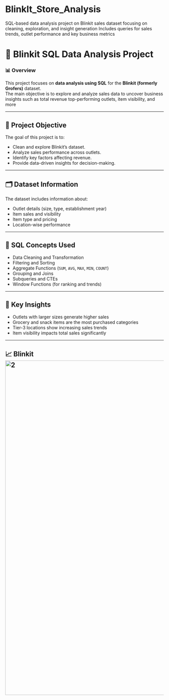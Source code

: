 # BlinkIt_Store_Analysis
SQL-based data analysis project on Blinkit sales dataset focusing on cleaning, exploration, and insight generation Includes queries for sales trends, outlet performance and key business metrics

# 🛒 Blinkit SQL Data Analysis Project

### 📊 Overview
This project focuses on **data analysis using SQL** for the **Blinkit (formerly Grofers)** dataset.  
The main objective is to explore and analyze sales data to uncover business insights such as total revenue
top-performing outlets, item visibility, and more

---

## 🧠 Project Objective
The goal of this project is to:
- Clean and explore Blinkit’s dataset.
- Analyze sales performance across outlets.
- Identify key factors affecting revenue.
- Provide data-driven insights for decision-making.

---

## 🗂️ Dataset Information

The dataset includes information about:
- Outlet details (size, type, establishment year)
- Item sales and visibility
- Item type and pricing
- Location-wise performance

---

## 🧩 SQL Concepts Used
- Data Cleaning and Transformation  
- Filtering and Sorting  
- Aggregate Functions (`SUM`, `AVG`, `MAX`, `MIN`, `COUNT`)  
- Grouping and Joins  
- Subqueries and CTEs  
- Window Functions (for ranking and trends)  

---

## 🧮 Key Insights
- Outlets with larger sizes generate higher sales
- Grocery and snack items are the most purchased categories
- Tier-3 locations show increasing sales trends
- Item visibility impacts total sales significantly

---

## 📈 Blinkit <img width="1890" height="1063" alt="2" src="https://github.com/user-attachments/assets/3960492e-df83-4751-acfc-31535690b68c" />

